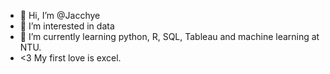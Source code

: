 - 👋 Hi, I’m @Jacchye
- 👀 I’m interested in data
- 🌱 I’m currently learning python, R, SQL, Tableau and machine learning at NTU. 
- <3 My first love is excel. 
